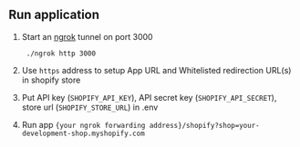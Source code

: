 ## Run application

1. Start an [ngrok](https://ngrok.com/download) tunnel on port 3000

        ./ngrok http 3000

2. Use `https` address to setup App URL and Whitelisted redirection URL(s) in shopify store

3. Put API key (`SHOPIFY_API_KEY`), API secret key (`SHOPIFY_API_SECRET`), store url (`SHOPIFY_STORE_URL`) in .env

4. Run app `{your ngrok forwarding address}/shopify?shop=your-development-shop.myshopify.com`
